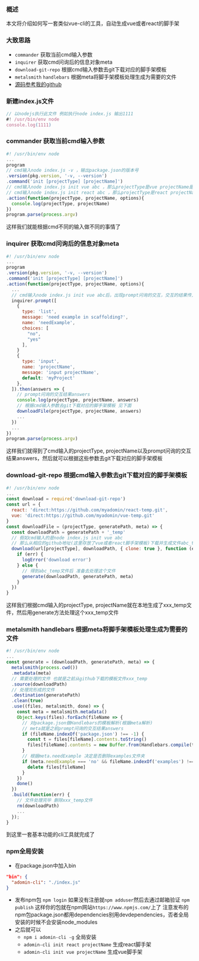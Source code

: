 ### 概述
本文将介绍如何写一套类似vue-cli的工具，自动生成vue或者react的脚手架

### 大致思路
* `commander` 获取当前cmd输入参数
* `inquirer` 获取cmd问询后的信息对象meta
* `download-git-repo` 根据cmd输入参数去git下载对应的脚手架模板
* `metalsmith` `handlebars` 根据meta将脚手架模板处理生成为需要的文件
* [源码参考我的github](https://github.com/myadomin/adomin-cli)

### 新建index.js文件
``` javascript
// 以nodejs执行此文件 例如执行node index.js 输出1111
#! /usr/bin/env node
console.log(1111)
```

### commander 获取当前cmd输入参数
``` javascript
#! /usr/bin/env node
...
program
// cmd输入node index.js -v ，输出package.json的版本号
.version(pkg.version, '-v, --version')
.command('init [projectType] [projectName]')
// cmd输入node index.js init vue abc ，那么projectType是vue projectName是abc
// cmd输入node index.js init react abc ，那么projectType是react projectName是abc
.action(function(projectType, projectName, options){
  console.log(projectType, projectName)
})
program.parse(process.argv)
```
这样我们就能根据cmd不同的输入做不同的事情了

### inquirer 获取cmd问询后的信息对象meta
``` javascript
#! /usr/bin/env node
...
program
.version(pkg.version, '-v, --version')
.command('init [projectType] [projectName]')
.action(function(projectType, projectName, options){
  ...
  // cmd输入node index.js init vue abc后，出现prompt问询的交互，交互的结果传入到then answers
  inquirer.prompt([
    {
      type: 'list',
      message: 'need example in scaffolding?',
      name: 'needExample',
      choices: [
        "no",
        "yes"
      ],
    }
    {
      type: 'input',
      name: 'projectName',
      message: 'input projectName',
      default: 'myProject'
    },
  ]).then(answers => {
    // prompt问询的交互结果answers
    console.log(projectType, projectName, answers)
    // 根据cmd输入参数去git下载对应的脚手架模板 见下面
    downloadFile(projectType, projectName, answers)
    ...
  })
  ...
})
program.parse(process.argv)
```
这样我们就得到了cmd输入的projectType, projectName以及prompt问询的交互结果answers，然后就可以根据这些参数去git下载对应的脚手架模板

### download-git-repo 根据cmd输入参数去git下载对应的脚手架模板
``` javascript
#! /usr/bin/env node
...
const download = require('download-git-repo')
const url = {
  react: 'direct:https://github.com/myadomin/react-temp.git',
  vue: 'direct:https://github.com/myadomin/vue-temp.git'
}
const downloadFile = (projectType, generatePath, meta) => {
  const downloadPath = generatePath + '_temp'
  // 假如cmd输入的是node index.js init vue abc
  // 那么从相应的github地址(这里存放了vue或者react脚手架模板)下载并生成文件abc_temp
  download(url[projectType], downloadPath, { clone: true }, function (err) {
    if (err) {
      logError('download error')
    } else {
      // 得到abc_temp文件后 准备去处理这个文件
      generate(downloadPath, generatePath, meta)
    }
  })
}
```
这样我们根据cmd输入的projectType, projectName就在本地生成了xxx_temp文件，然后用generate方法处理这个xxx_temp文件

### metalsmith handlebars 根据meta将脚手架模板处理生成为需要的文件
``` javascript
#! /usr/bin/env node
...
const generate = (downloadPath, generatePath, meta) => {
  metalsmith(process.cwd())
  .metadata(meta)
  // 需要处理的文件 也就是之前从github下载的模板文件xxx_temp
  .source(downloadPath)
  // 处理完形成的文件
  .destination(generatePath)
  .clean(true)
  .use((files, metalsmith, done) => {
    const meta = metalsmith.metadata()
    Object.keys(files).forEach(fileName => {
      // 对package.json做Handlebars的模板解析(根据meta解析)
      // meta就是之前prompt问询的交互结果answers
      if (fileName.indexOf('package.json') !== -1) {
        const t = files[fileName].contents.toString()
        files[fileName].contents = new Buffer.from(Handlebars.compile(t)(meta))
      }
      // 根据meta.needExample 决定是否删除examples文件夹
      if (meta.needExample === 'no' && fileName.indexOf('examples') !== -1) {
        delete files[fileName]
      }
    })
    done()
  })
  .build(function(err) {
    // 文件处理完毕 删除xxx_temp文件
    rm(downloadPath)
    ...
  });
}
```
到这里一套基本功能的cli工具就完成了

### npm全局安装
* 在package.json中加入bin
``` json
"bin": {
  "adomin-cli": "./index.js"
}
```
* 发布npm包
`npm login` 如果没有注册就`npm adduser`然后去通过邮箱验证
`npm publish` 这样你的包就在npm网站`https://www.npmjs.com/`上了
注意发布的npm包package.json都用dependencies别用devdependencies，否者全局安装的时候不会安装node_modules
* 之后就可以
  * `npm i adomin-cli -g` 全局安装
  * `adomin-cli init react projectName` 生成react脚手架 
  * `adomin-cli init vue projectName` 生成vue脚手架

